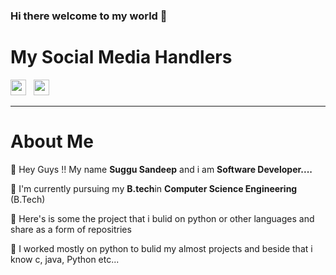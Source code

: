 ### Hi there welcome to my world 👋

<h1><b>My Social Media Handlers</b></h1>

<p><a href="https://www.instagram.com/sandeepreddysuggu/" rel="nofollow"><img src="https://camo.githubusercontent.com/2c8cc7eddbab53ac945085bad662b186691e80f1/68747470733a2f2f696d6167652e666c617469636f6e2e636f6d2f69636f6e732f706e672f3531322f3137342f3137343835352e706e67" width="25px;" data-canonical-src="https://image.flaticon.com/icons/png/512/174/174855.png" style="max-width:100%;"></a>
  &nbsp
<a href="https://www.linkedin.com/in/suggu-sandeep-4b572a1a1?lipi=urn%3Ali%3Apage%3Ad_flagship3_profile_view_base_contact_details%3B0z2e%2BxMzQdqq57GsPSdVGQ%3D%3D" rel="nofollow"><img src="https://camo.githubusercontent.com/69d105983e648a783833c09ebc1c1cf0fe2ee14b/68747470733a2f2f696d6167652e666c617469636f6e2e636f6d2f69636f6e732f706e672f3531322f3137342f3137343835372e706e67" width="25px;" data-canonical-src="https://image.flaticon.com/icons/png/512/174/174857.png" style="max-width:100%;"></a>     

<hr>
<h1><b>About Me</b></h1>
<p><g-emoji class="g-emoji" alias="pushpin" fallback-src="https://github.githubassets.com/images/icons/emoji/unicode/1f4cc.png">📌</g-emoji> Hey Guys !! My name <b>Suggu Sandeep</b> and i am <b>Software Developer....</b></p>
<p><g-emoji class="g-emoji" alias="pushpin" fallback-src="https://github.githubassets.com/images/icons/emoji/unicode/1f4cc.png">📌</g-emoji> I'm currently pursuing my <b>B.tech</b>in <b>Computer Science Engineering</b> (B.Tech)</p>
<p><g-emoji class="g-emoji" alias="pushpin" fallback-src="https://github.githubassets.com/images/icons/emoji/unicode/1f4cc.png">📌</g-emoji> Here's is some the project that i bulid on python or other languages and share as a form of repositries</p>
<p><g-emoji class="g-emoji" alias="pushpin" fallback-src="https://github.githubassets.com/images/icons/emoji/unicode/1f4cc.png">📌</g-emoji> I worked mostly on python to bulid my almost projects and beside that i know c, java, Python etc...</p>
